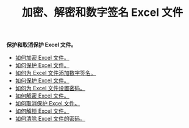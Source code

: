 ﻿---
title: 加密、解密和数字签名 Excel 文件
second_title: Documen
linktitle: 保护 Exce
type: docs
url: /zh/protect/
aliases: [/workbook/password/]
keywords: Protect and unprotect Excel workbook
description: Aspose.Cells Cloud REST API 支持保护和取消保护 Excel 工作簿。SDK 支持多种开发语言，包括 Android、C#、Go、Java、NodeJS、Perl、PHP、Python、Ruby 和 Swift。
weight: 36
kwords: Excel、Office 云、REST API、电子表格、PDF、CSV、Json、Markdown、保护工作簿
---
**保护和取消保护 Excel 文件。**

- [如何加密 Excel 文件。](/cells/zh/excel-file-encrypt/)
- [如何保护 Excel 文件。](/cells/zh/protect-excel-file/)
- [如何为 Excel 文件添加数字签名。](/cells/zh/excel-digital-signature/)
- [如何保护 Excel 文件。](/cells/zh/protect-excel-files/)
- [如何为 Excel 文件设置密码。](/cells/zh//workbook/password/modify/)
- [如何解密 Excel 文件。](/cells/zh/excel-file-decrypt/)
- [如何取消保护 Excel 文件。](/cells/zh/excel-file-unprotect/)
- [如何解锁 Excel 文件。](/cells/zh/unlock-excel-files/)
- [如何清除 Excel 文件的密码。](/cells/zh/clear-excel-files-password/)
